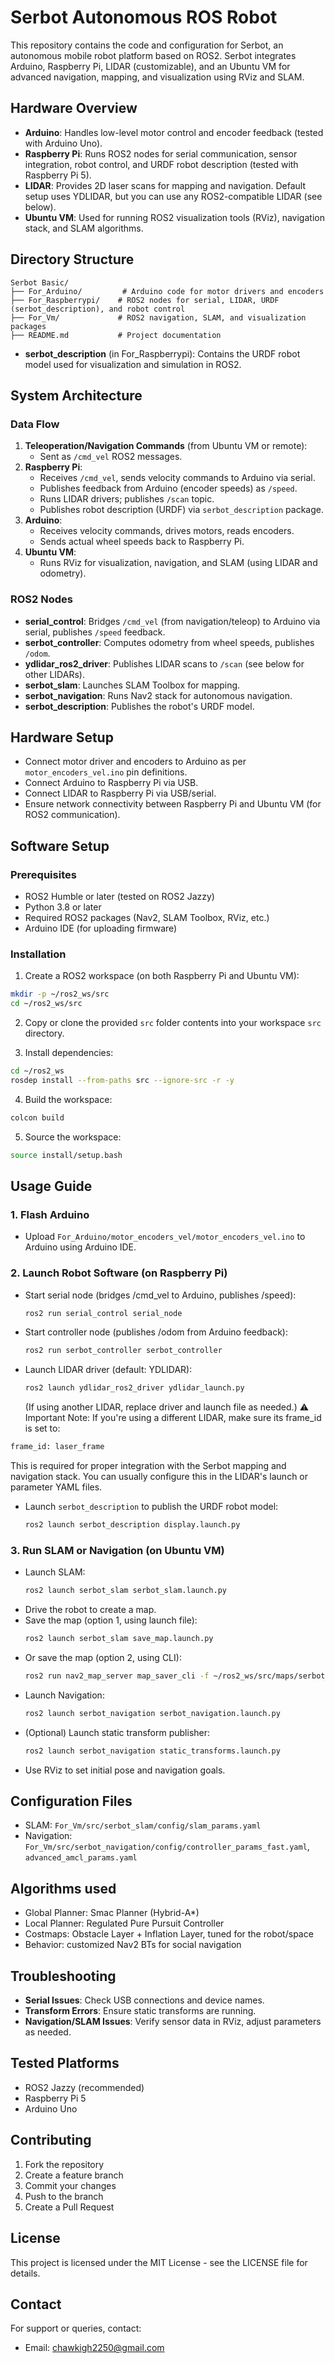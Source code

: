 # Serbot Autonomous ROS Robot

This repository contains the code and configuration for Serbot, an autonomous mobile robot platform based on ROS2. Serbot integrates Arduino, Raspberry Pi, LIDAR (customizable), and an Ubuntu VM for advanced navigation, mapping, and visualization using RViz and SLAM.

## Hardware Overview

- **Arduino**: Handles low-level motor control and encoder feedback (tested with Arduino Uno).
- **Raspberry Pi**: Runs ROS2 nodes for serial communication, sensor integration, robot control, and URDF robot description (tested with Raspberry Pi 5).
- **LIDAR**: Provides 2D laser scans for mapping and navigation. Default setup uses YDLIDAR, but you can use any ROS2-compatible LIDAR (see below).
- **Ubuntu VM**: Used for running ROS2 visualization tools (RViz), navigation stack, and SLAM algorithms.

## Directory Structure

```
Serbot Basic/
├── For_Arduino/         # Arduino code for motor drivers and encoders
├── For_Raspberrypi/    # ROS2 nodes for serial, LIDAR, URDF (serbot_description), and robot control
├── For_Vm/             # ROS2 navigation, SLAM, and visualization packages
├── README.md           # Project documentation
```

- **serbot_description** (in For_Raspberrypi): Contains the URDF robot model used for visualization and simulation in ROS2.

## System Architecture

### Data Flow

1. **Teleoperation/Navigation Commands** (from Ubuntu VM or remote):
    - Sent as `/cmd_vel` ROS2 messages.
2. **Raspberry Pi**:
    - Receives `/cmd_vel`, sends velocity commands to Arduino via serial.
    - Publishes feedback from Arduino (encoder speeds) as `/speed`.
    - Runs LIDAR drivers; publishes `/scan` topic.
    - Publishes robot description (URDF) via `serbot_description` package.
3. **Arduino**:
    - Receives velocity commands, drives motors, reads encoders.
    - Sends actual wheel speeds back to Raspberry Pi.
4. **Ubuntu VM**:
    - Runs RViz for visualization, navigation, and SLAM (using LIDAR and odometry).

### ROS2 Nodes
- **serial_control**: Bridges `/cmd_vel` (from navigation/teleop) to Arduino via serial, publishes `/speed` feedback.
- **serbot_controller**: Computes odometry from wheel speeds, publishes `/odom`.
- **ydlidar_ros2_driver**: Publishes LIDAR scans to `/scan` (see below for other LIDARs).
- **serbot_slam**: Launches SLAM Toolbox for mapping.
- **serbot_navigation**: Runs Nav2 stack for autonomous navigation.
- **serbot_description**: Publishes the robot's URDF model.

## Hardware Setup

- Connect motor driver and encoders to Arduino as per `motor_encoders_vel.ino` pin definitions.
- Connect Arduino to Raspberry Pi via USB.
- Connect LIDAR to Raspberry Pi via USB/serial.
- Ensure network connectivity between Raspberry Pi and Ubuntu VM (for ROS2 communication).

## Software Setup

### Prerequisites
- ROS2 Humble or later (tested on ROS2 Jazzy)
- Python 3.8 or later
- Required ROS2 packages (Nav2, SLAM Toolbox, RViz, etc.)
- Arduino IDE (for uploading firmware)

### Installation

1. Create a ROS2 workspace (on both Raspberry Pi and Ubuntu VM):
```bash
mkdir -p ~/ros2_ws/src
cd ~/ros2_ws/src
```

2. Copy or clone the provided `src` folder contents into your workspace `src` directory.

3. Install dependencies:
```bash
cd ~/ros2_ws
rosdep install --from-paths src --ignore-src -r -y
```

4. Build the workspace:
```bash
colcon build
```

5. Source the workspace:
```bash
source install/setup.bash
```

## Usage Guide

### 1. Flash Arduino
- Upload `For_Arduino/motor_encoders_vel/motor_encoders_vel.ino` to Arduino using Arduino IDE.

### 2. Launch Robot Software (on Raspberry Pi)
- Start serial node (bridges /cmd_vel to Arduino, publishes /speed):
  ```bash
  ros2 run serial_control serial_node
  ```
- Start controller node (publishes /odom from Arduino feedback):
  ```bash
  ros2 run serbot_controller serbot_controller
  ```
- Launch LIDAR driver (default: YDLIDAR):
  ```bash
  ros2 launch ydlidar_ros2_driver ydlidar_launch.py
  ```
  (If using another LIDAR, replace driver and launch file as needed.)
⚠️ Important Note:
If you're using a different LIDAR, make sure its frame_id is set to:
```bash
frame_id: laser_frame
```
This is required for proper integration with the Serbot mapping and navigation stack.
You can usually configure this in the LIDAR's launch or parameter YAML files.

- Launch `serbot_description` to publish the URDF robot model:
  ```bash
  ros2 launch serbot_description display.launch.py
  ```

### 3. Run SLAM or Navigation (on Ubuntu VM)
- Launch SLAM:
  ```bash
  ros2 launch serbot_slam serbot_slam.launch.py
  ```
- Drive the robot to create a map.
- Save the map (option 1, using launch file):
  ```bash
  ros2 launch serbot_slam save_map.launch.py
  ```
- Or save the map (option 2, using CLI):
  ```bash
  ros2 run nav2_map_server map_saver_cli -f ~/ros2_ws/src/maps/serbot_map
  ```
- Launch Navigation:
  ```bash
  ros2 launch serbot_navigation serbot_navigation.launch.py
  ```
- (Optional) Launch static transform publisher:
  ```bash
  ros2 launch serbot_navigation static_transforms.launch.py
  ```
- Use RViz to set initial pose and navigation goals.

## Configuration Files

- SLAM: `For_Vm/src/serbot_slam/config/slam_params.yaml`
- Navigation: `For_Vm/src/serbot_navigation/config/controller_params_fast.yaml`, `advanced_amcl_params.yaml`
## Algorithms used 

- Global Planner: Smac Planner (Hybrid-A*)
- Local Planner: Regulated Pure Pursuit Controller
- Costmaps: Obstacle Layer + Inflation Layer, tuned for the robot/space 
- Behavior: customized Nav2 BTs for social navigation

## Troubleshooting

- **Serial Issues**: Check USB connections and device names.
- **Transform Errors**: Ensure static transforms are running.
- **Navigation/SLAM Issues**: Verify sensor data in RViz, adjust parameters as needed.

## Tested Platforms

- ROS2 Jazzy (recommended)
- Raspberry Pi 5
- Arduino Uno

## Contributing

1. Fork the repository
2. Create a feature branch
3. Commit your changes
4. Push to the branch
5. Create a Pull Request

## License

This project is licensed under the MIT License - see the LICENSE file for details.

## Contact

For support or queries, contact:
- Email: chawkigh2250@gmail.com
